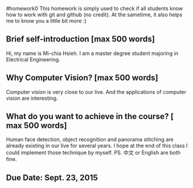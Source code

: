 #homework0
This homework is simply used to check if all students know how to work with git and github (no credit).
At the sametime, it also helps me to know you a little bit more :)

## Brief self-introduction [max 500 words]
Hi, my name is Mi-chia Hsieh. I am a master degree student majoring in Electrical Engineering.
## Why Computer Vision? [max 500 words]
Computer vision is very close to our live. And the applications of computer vision are interesting.
## What do you want to achieve in the course? [ max 500 words]
Human face detection, object recognition and panorama stitching are already existing in our live for several years.
I hope at the end of this class I could implement those technique by myself.
PS. 中文 or English are both fine.

## Due Date: Sept. 23, 2015
